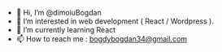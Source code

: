 - 👋 Hi, I’m @dimoiuBogdan
- 👀 I’m interested in web development ( React / Wordpress ).
- 🌱 I’m currently learning React
- 📫 How to reach me : bogdybogdan34@gmail.com

<!---
dimoiuBogdan/dimoiuBogdan is a ✨ special ✨ repository because its `README.md` (this file) appears on your GitHub profile.
You can click the Preview link to take a look at your changes.
--->
